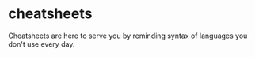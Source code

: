 # cheatsheets
Cheatsheets are here to serve you by reminding syntax of languages you don't use every day.
